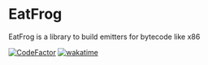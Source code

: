 # EatFrog
EatFrog is a library to build emitters for bytecode like x86

[![CodeFactor](https://www.codefactor.io/repository/github/furesoft/eatfrog/badge)](https://www.codefactor.io/repository/github/furesoft/eatfrog)
[![wakatime](https://wakatime.com/badge/user/027d722e-8c67-4589-b803-7fb873082fdb/project/167a9e96-ec78-43ba-a117-27816a554ac8.svg)](https://wakatime.com/badge/user/027d722e-8c67-4589-b803-7fb873082fdb/project/167a9e96-ec78-43ba-a117-27816a554ac8)
